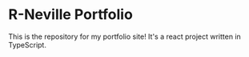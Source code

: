 # R-Neville Portfolio

This is the repository for my portfolio site! It's a react project written
in TypeScript.